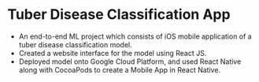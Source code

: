 # Tuber Disease Classification App
- An end-to-end ML project which consists of iOS mobile application of a tuber disease classification model.
- Created a website interface for the model using React JS. 
- Deployed model onto Google Cloud Platform, and used React Native along with CocoaPods to create a Mobile App in React Native.
